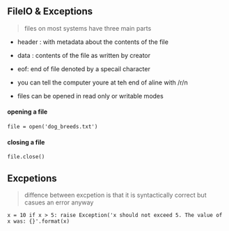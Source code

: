 ## FileIO & Exceptions

> files on most systems have three main parts

- header : with metadata about the contents of the file

- data : contents of the file as written by creator

- eof: end of file denoted by a specail character

- you can tell the computer youre at teh end of aline with /r/n

- files can be opened in read only or writable modes
#### opening a file

`file = open('dog_breeds.txt')`

#### closing a file

` file.close() `

## Excpetions

> diffence between excpetion is that it is syntactically correct but casues an error anyway

`x = 10
if x > 5:
    raise Exception('x should not exceed 5. The value of x was: {}'.format(x)`

